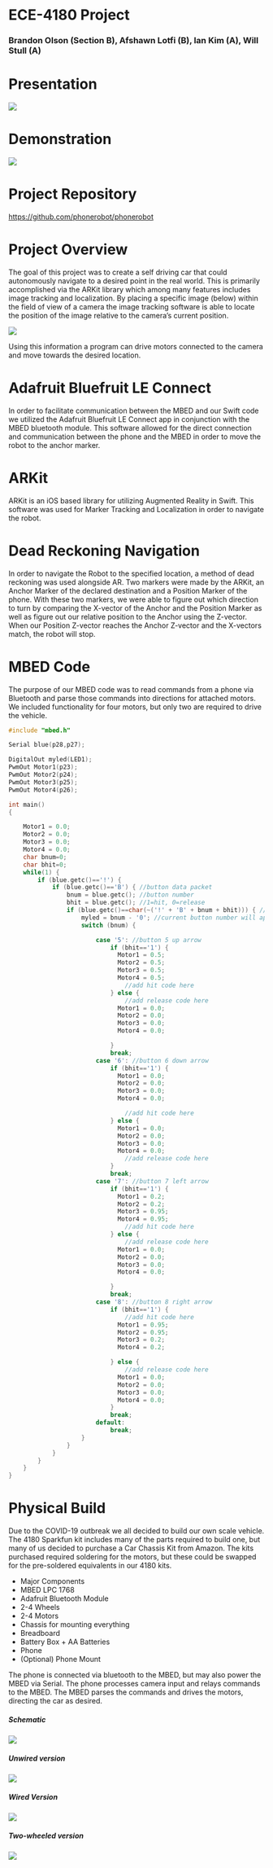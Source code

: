 # ECE-4180 Project
### Brandon Olson (Section B), Afshawn Lotfi (B), Ian Kim (A), Will Stull (A)

# Presentation
[![](https://img.youtube.com/vi/N7F6d9_lkUI/0.jpg)](https://youtu.be/N7F6d9_lkUI)


# Demonstration
[![](https://img.youtube.com/vi/aPNwgx1q9cE/0.jpg)](https://youtu.be/aPNwgx1q9cE)

# Project Repository
https://github.com/phonerobot/phonerobot

# Project Overview
The goal of this project was to create a self driving car that could autonomously navigate to a desired point in the real world. This is primarily accomplished via the ARKit library which among many features includes image tracking and localization. By placing a specific image (below) within the field of view of a camera the image tracking software is able to locate the position of the image relative to the camera’s current position.  

![](assets/README-b0d52dc0.png)

Using this information a program can drive motors connected to the camera and move towards the desired location.

# Adafruit Bluefruit LE Connect

In order to facilitate communication between the MBED and our Swift code we utilized the Adafruit Bluefruit LE Connect app in conjunction with the MBED bluetooth module. This software allowed for the direct connection and communication between the phone and the MBED in order to move the robot to the anchor marker.

# ARKit
ARKit is an iOS based library for utilizing Augmented Reality in Swift. This software was used for Marker Tracking and Localization in order to navigate the robot.

# Dead Reckoning Navigation

In order to navigate the Robot to the specified location, a method of dead reckoning was used alongside AR. Two markers were made by the ARKit, an Anchor Marker of the declared destination and a Position Marker of the phone. With these two markers, we were able to figure out which direction to turn by comparing the X-vector of the Anchor and the Position Marker as well as figure out our relative position to the Anchor using the Z-vector. When our Position Z-vector reaches the Anchor Z-vector and the X-vectors match, the robot will stop.

# MBED Code
The purpose of our MBED code was to read commands from a phone via Bluetooth and parse those commands into directions for attached motors. We included functionality for four motors, but only two are required to drive the vehicle.

```c++
#include "mbed.h"

Serial blue(p28,p27);

DigitalOut myled(LED1);
PwmOut Motor1(p23);
PwmOut Motor2(p24);
PwmOut Motor3(p25);
PwmOut Motor4(p26);

int main()
{

    Motor1 = 0.0;
    Motor2 = 0.0;
    Motor3 = 0.0;
    Motor4 = 0.0;
    char bnum=0;
    char bhit=0;
    while(1) {
        if (blue.getc()=='!') {
            if (blue.getc()=='B') { //button data packet
                bnum = blue.getc(); //button number
                bhit = blue.getc(); //1=hit, 0=release
                if (blue.getc()==char(~('!' + 'B' + bnum + bhit))) { //checksum OK?
                    myled = bnum - '0'; //current button number will appear on LEDs
                    switch (bnum) {

                        case '5': //button 5 up arrow
                            if (bhit=='1') {
                              Motor1 = 0.5;
                              Motor2 = 0.5;
                              Motor3 = 0.5;
                              Motor4 = 0.5;
                                //add hit code here
                            } else {
                                //add release code here
                              Motor1 = 0.0;
                              Motor2 = 0.0;
                              Motor3 = 0.0;
                              Motor4 = 0.0;

                            }
                            break;
                        case '6': //button 6 down arrow
                            if (bhit=='1') {
                              Motor1 = 0.0;
                              Motor2 = 0.0;
                              Motor3 = 0.0;
                              Motor4 = 0.0;

                                //add hit code here
                            } else {
                              Motor1 = 0.0;
                              Motor2 = 0.0;
                              Motor3 = 0.0;
                              Motor4 = 0.0;
                                //add release code here
                            }
                            break;
                        case '7': //button 7 left arrow
                            if (bhit=='1') {
                              Motor1 = 0.2;
                              Motor2 = 0.2;
                              Motor3 = 0.95;
                              Motor4 = 0.95;
                                //add hit code here
                            } else {
                                //add release code here
                              Motor1 = 0.0;
                              Motor2 = 0.0;
                              Motor3 = 0.0;
                              Motor4 = 0.0;

                            }
                            break;
                        case '8': //button 8 right arrow
                            if (bhit=='1') {
                                //add hit code here
                              Motor1 = 0.95;
                              Motor2 = 0.95;
                              Motor3 = 0.2;
                              Motor4 = 0.2;

                            } else {
                                //add release code here
                              Motor1 = 0.0;
                              Motor2 = 0.0;
                              Motor3 = 0.0;
                              Motor4 = 0.0;
                            }
                            break;
                        default:
                            break;
                    }
                }
            }
        }
    }
}
```

# Physical Build
Due to the COVID-19 outbreak we all decided to build our own scale vehicle. The 4180 Sparkfun kit includes many of the parts required to build one, but many of us decided to purchase a Car Chassis Kit from Amazon.
The kits purchased required soldering for the motors, but these could be swapped for the pre-soldered equivalents in our 4180 kits.

- Major Components
- MBED LPC 1768
- Adafruit Bluetooth Module
- 2-4 Wheels
- 2-4 Motors
- Chassis for mounting everything
- Breadboard
- Battery Box + AA Batteries
- Phone
- (Optional) Phone Mount

The phone is connected via bluetooth to the MBED, but may also power the MBED via Serial. The phone processes camera input and relays commands to the MBED. The MBED parses the commands and drives the motors, directing the car as desired.

##### Schematic
![](assets/README-eccac311.png)
##### Unwired version
![](assets/README-1a0c2c96.png)
##### Wired Version
![](assets/README-fca42820.png)
##### Two-wheeled version
![](assets/README-28ecfc19.png)
